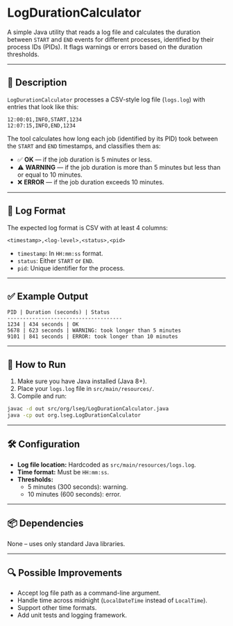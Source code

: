 # LogDurationCalculator

A simple Java utility that reads a log file and calculates the duration between `START` and `END` events for different processes, identified by their process IDs (PIDs). It flags warnings or errors based on the duration thresholds.

---

## 📄 Description

`LogDurationCalculator` processes a CSV-style log file (`logs.log`) with entries that look like this:

```
12:00:01,INFO,START,1234
12:07:15,INFO,END,1234
```

The tool calculates how long each job (identified by its PID) took between the `START` and `END` timestamps, and classifies them as:

- ✅ **OK** — if the job duration is 5 minutes or less.
- ⚠️ **WARNING** — if the job duration is more than 5 minutes but less than or equal to 10 minutes.
- ❌ **ERROR** — if the job duration exceeds 10 minutes.

---

## 📂 Log Format

The expected log format is CSV with at least 4 columns:

```
<timestamp>,<log-level>,<status>,<pid>
```

- `timestamp`: In `HH:mm:ss` format.
- `status`: Either `START` or `END`.
- `pid`: Unique identifier for the process.

---

## ✅ Example Output

```
PID | Duration (seconds) | Status
-------------------------------------
1234 | 434 seconds | OK
5678 | 623 seconds | WARNING: took longer than 5 minutes
9101 | 841 seconds | ERROR: took longer than 10 minutes
```

---

## 🚀 How to Run

1. Make sure you have Java installed (Java 8+).
2. Place your `logs.log` file in `src/main/resources/`.
3. Compile and run:

```bash
javac -d out src/org/lseg/LogDurationCalculator.java
java -cp out org.lseg.LogDurationCalculator
```

---

## 🛠 Configuration

- **Log file location:** Hardcoded as `src/main/resources/logs.log`.
- **Time format:** Must be `HH:mm:ss`.
- **Thresholds:**
  - 5 minutes (300 seconds): warning.
  - 10 minutes (600 seconds): error.

---

## 📦 Dependencies

None – uses only standard Java libraries.

---

## 🔍 Possible Improvements

- Accept log file path as a command-line argument.
- Handle time across midnight (`LocalDateTime` instead of `LocalTime`).
- Support other time formats.
- Add unit tests and logging framework.
